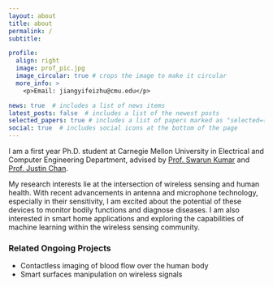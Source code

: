 ```yaml
---
layout: about
title: about
permalink: /
subtitle: 

profile:
  align: right
  image: prof_pic.jpg
  image_circular: true # crops the image to make it circular
  more_info: >
    <p>Email: jiangyifeizhu@cmu.edu</p>

news: true  # includes a list of news items
latest_posts: false  # includes a list of the newest posts
selected_papers: true # includes a list of papers marked as "selected={true}"
social: true  # includes social icons at the bottom of the page
---
```


I am a first year Ph.D. student at Carnegie Mellon University in Electrical and Computer Engineering Department, advised by <a href="https://swarunkumar.com/">Prof. Swarun Kumar</a> and <a href="https://www.cs.cmu.edu/~justinc3/">Prof. Justin Chan</a>. 

My research interests lie at the intersection of wireless sensing and human health. With recent advancements in antenna and microphone technology, especially in their sensitivity, I am excited about the potential of these devices to monitor bodily functions and diagnose diseases. I am also interested in smart home applications and exploring the capabilities of machine learning within the wireless sensing community.

### Related Ongoing Projects
- Contactless imaging of blood flow over the human body
- Smart surfaces manipulation on wireless signals

